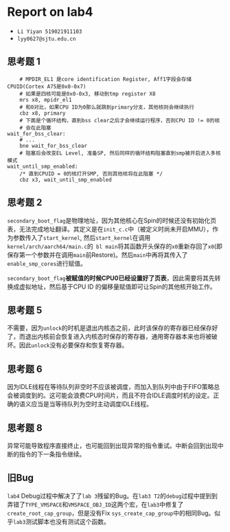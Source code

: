 # Report on lab4

- `Li Yiyan 519021911103`
- `lyy0627@sjtu.edu.cn`

## 思考题 1
```assembly
	# MPDIR_EL1 是core identification Register, Aff1字段会存储CPUID(Cortex A75是0x0-0x7)
	# 如果是四核可能是0x0-0x3, 移动到tmp register X8
	mrs	x8, mpidr_el1
	# 和0对比，如果CPU ID为0那么就跳到primary分支，其他核则会继续执行
	cbz	x8, primary
	# 下面是个循环结构，直到bss clear之后才会继续运行程序，否则CPU ID != 0的核
	# 会在此阻塞
wait_for_bss_clear:
	# ...
	bne	wait_for_bss_clear
	# 阻塞后会改变EL Level, 准备SP, 然后同样的循环结构阻塞直到smp被开启进入多核模式
wait_until_smp_enabled:
	/* 直到CPUID = 0的核打开SMP, 否则其他核将在此阻塞 */
	cbz	x3, wait_until_smp_enabled
```

## 思考题 2

`secondary_boot_flag`是物理地址，因为其他核心在Spin的时候还没有初始化页表，无法完成地址翻译。其定义是在`init_c.c`中（被定义时尚未开启MMU），作为参数传入了`start_kernel`, 然后`start_kernel`在调用`kernel/arch/aarch64/main.c`的` bl main`将其函数开头保存的`x0`重新存回了`x0`(即保存第一个参数并在调用`main`前Restore)。然后`main`中再将其传入了`enable_smp_cores`进行赋值。

`secondary_boot_flag`**被赋值的时候CPU0已经设置好了页表**，因此需要将其先转换成虚拟地址，然后基于CPU ID 的偏移量赋值即可让Spin的其他核开始工作。

## 思考题 5

不需要，因为`unlock`的时机是退出内核态之前，此时该保存的寄存器已经保存好了，而退出内核前会恢复进入内核态时保存的寄存器，通用寄存器本来也将被破坏。因此`unlock`没有必要保存和恢复寄存器。

## 思考题 6

因为IDLE线程在等待队列非空时不应该被调度，而加入到队列中由于FIFO策略总会被调度到的。这可能会浪费CPU时间片，而且不符合IDLE调度时机的设定。正确的语义应当是当等待队列为空时主动调度IDLE线程。

## 思考题 8

异常可能导致程序直接终止，也可能回到出现异常的指令重试。中断会回到出现中断的指令的下一条指令继续。

## 旧Bug

`lab4` Debug过程中解决了了`lab 3`残留的Bug。在`lab3 T2`的`debug`过程中提到到弄错了`TYPE_VMSPACE`和`VMSPACE_OBJ_ID`这两个宏，在`lab3`中修复了`create_root_cap_group`，但是没有Fix `sys_create_cap_group`中的相同Bug。似乎`lab3`测试脚本也没有测试这个函数。